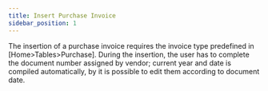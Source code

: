 ```yaml
---
title: Insert Purchase Invoice
sidebar_position: 1
---
```


The insertion of a purchase invoice requires the invoice type predefined in [Home>Tables>Purchase]. During the insertion, the user has to complete the document number assigned by vendor; current year and date is compiled automatically, by it is possible to edit them according to document date.






